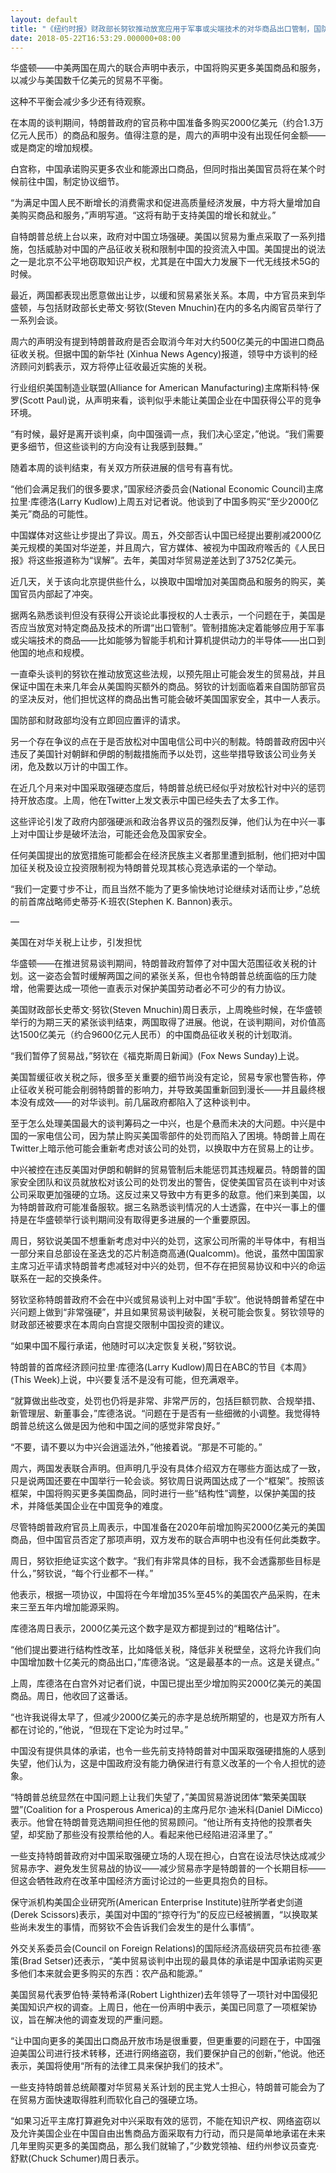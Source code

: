 ```yaml
---
layout: default
title: "《纽约时报》财政部长努钦推动放宽应用于军事或尖端技术的对华商品出口管制，国防部坚决反对"
date: 2018-05-22T16:53:29.000000+08:00
---
```


华盛顿——中美两国在周六的联合声明中表示，中国将购买更多美国商品和服务，以减少与美国数千亿美元的贸易不平衡。

这种不平衡会减少多少还有待观察。

在本周的谈判期间，特朗普政府的官员称中国准备多购买2000亿美元（约合1.3万亿元人民币）的商品和服务。值得注意的是，周六的声明中没有出现任何金额——或是商定的增加规模。

白宫称，中国承诺购买更多农业和能源出口商品，但同时指出美国官员将在某个时候前往中国，制定协议细节。

“为满足中国人民不断增长的消费需求和促进高质量经济发展，中方将大量增加自美购买商品和服务，”声明写道。“这将有助于支持美国的增长和就业。”

自特朗普总统上台以来，政府对中国立场强硬。美国以贸易为重点采取了一系列措施，包括威胁对中国的产品征收关税和限制中国的投资流入中国。美国提出的说法之一是北京不公平地窃取知识产权，尤其是在中国大力发展下一代无线技术5G的时候。

最近，两国都表现出愿意做出让步，以缓和贸易紧张关系。本周，中方官员来到华盛顿，与包括财政部长史蒂文·努钦(Steven Mnuchin)在内的多名内阁官员举行了一系列会谈。

周六的声明没有提到特朗普政府是否会取消今年对大约500亿美元的中国进口商品征收关税。但据中国的新华社 (Xinhua News Agency)报道，领导中方谈判的经济顾问刘鹤表示，双方将停止征收最近实施的关税。

行业组织美国制造业联盟(Alliance for American Manufacturing)主席斯科特·保罗(Scott Paul)说，从声明来看，谈判似乎未能让美国企业在中国获得公平的竞争环境。

 “有时候，最好是离开谈判桌，向中国强调一点，我们决心坚定，”他说。“我们需要更多细节，但这些谈判的方向没有让我感到鼓舞。”

随着本周的谈判结束，有关双方所获进展的信号有喜有忧。

“他们会满足我们的很多要求，”国家经济委员会(National Economic Council)主席拉里·库德洛(Larry Kudlow)上周五对记者说。他谈到了中国多购买“至少2000亿美元”商品的可能性。

中国媒体对这些让步提出了异议。周五，外交部否认中国已经提出要削减2000亿美元规模的美国对华逆差，并且周六，官方媒体、被视为中国政府喉舌的《人民日报》将这些报道称为“误解”。去年，美国对华贸易逆差达到了3752亿美元。

近几天，关于该向北京提供些什么，以换取中国增加对美国商品和服务的购买，美国官员内部起了冲突。

据两名熟悉谈判但没有获得公开谈论此事授权的人士表示，一个问题在于，美国是否应当放宽对特定商品及技术的所谓“出口管制”。管制措施决定着能够应用于军事或尖端技术的商品——比如能够为智能手机和计算机提供动力的半导体——出口到他国的地点和规模。

一直牵头谈判的努钦在推动放宽这些法规，以预先阻止可能会发生的贸易战，并且保证中国在未来几年会从美国购买额外的商品。努钦的计划面临着来自国防部官员的坚决反对，他们担忧这样的商品出售可能会破坏美国国家安全，其中一人表示。

国防部和财政部均没有立即回应置评的请求。

另一个存在争议的点在于是否放松对中国电信公司中兴的制裁。特朗普政府因中兴违反了美国针对朝鲜和伊朗的制裁措施而予以处罚，这些举措导致该公司业务关闭，危及数以万计的中国工作。

在近几个月来对中国采取强硬态度后，特朗普总统已经似乎对放松针对中兴的惩罚持开放态度。上周，他在Twitter上发文表示中国已经失去了太多工作。

这些评论引发了政府内部强硬派和政治各界议员的强烈反弹，他们认为在中兴一事上对中国让步是破坏法治，可能还会危及国家安全。

任何美国提出的放宽措施可能都会在经济民族主义者那里遭到抵制，他们把对中国加征关税及设立投资限制视为特朗普兑现其核心竞选承诺的一个举动。

“我们一定要寸步不让，而且当然不能为了更多愉快地讨论继续对话而让步，”总统的前首席战略师史蒂芬·K·班农(Stephen K. Bannon)表示。

—

美国在对华关税上让步，引发担忧

华盛顿——在推进贸易谈判期间，特朗普政府暂停了对中国大范围征收关税的计划。这一姿态会暂时缓解两国之间的紧张关系，但也令特朗普总统面临的压力陡增，他需要达成一项他一直表示对保护美国劳动者必不可少的有力协议。

美国财政部长史蒂文·努钦(Steven Mnuchin)周日表示，上周晚些时候，在华盛顿举行的为期三天的紧张谈判结束，两国取得了进展。他说，在谈判期间，对价值高达1500亿美元（约合9600亿元人民币）的中国商品征收关税的计划取消。

“我们暂停了贸易战，”努钦在《福克斯周日新闻》(Fox News Sunday)上说。

美国暂缓征收关税之际，很多至关重要的细节尚没有定论，贸易专家也警告称，停止征收关税可能会削弱特朗普的影响力，并导致美国重新回到漫长——并且最终根本没有成效——的对华谈判。前几届政府都陷入了这种谈判中。

至于怎么处理美国最大的谈判筹码之一中兴，也是个悬而未决的大问题。中兴是中国的一家电信公司，因为禁止购买美国零部件的处罚而陷入了困境。特朗普上周在Twitter上暗示他可能会重新考虑对该公司的处罚，以换取中方在贸易上的让步。

中兴被控在违反美国对伊朗和朝鲜的贸易管制后未能惩罚其违规雇员。特朗普的国家安全团队和议员就放松对该公司的处罚发出的警告，促使美国官员在谈判中对该公司采取更加强硬的立场。这反过来又导致中方有更多的敌意。他们来到美国，以为特朗普政府可能准备服软。据三名熟悉谈判情况的人士透露，在中兴一事上的僵持是在华盛顿举行谈判期间没有取得更多进展的一个重要原因。

周日，努钦说美国不想重新考虑对中兴的处罚，这家公司所需的半导体中，有相当一部分来自总部设在圣迭戈的芯片制造商高通(Qualcomm)。他说，虽然中国国家主席习近平请求特朗普考虑减轻对中兴的处罚，但不存在把贸易协议和中兴的命运联系在一起的交换条件。

努钦坚称特朗普政府不会在中兴或贸易谈判上对中国“手软”。他说特朗普希望在中兴问题上做到“非常强硬”，并且如果贸易谈判破裂，关税可能会恢复。努钦领导的财政部还被要求在本周向白宫提交限制中国投资的建议。

“如果中国不履行承诺，他随时可以决定恢复关税，”努钦说。

特朗普的首席经济顾问拉里·库德洛(Larry Kudlow)周日在ABC的节目《本周》(This Week)上说，中兴要复活不是没有可能，但充满艰辛。

“就算做出些改变，处罚也仍将是非常、非常严厉的，包括巨额罚款、合规举措、新管理层、新董事会，”库德洛说。“问题在于是否有一些细微的小调整。我觉得特朗普总统这么做是因为他和中国之间的感觉非常良好。”

“不要，请不要以为中兴会逍遥法外，”他接着说。“那是不可能的。”

周六，两国发表联合声明。但声明几乎没有具体介绍双方在哪些方面达成了一致，只是说两国还要在中国举行一轮会谈。努钦周日说两国达成了一个“框架”。按照该框架，中国将购买更多美国商品，同时进行一些“结构性”调整，以保护美国的技术，并降低美国企业在中国竞争的难度。

尽管特朗普政府官员上周表示，中国准备在2020年前增加购买2000亿美元的美国商品，但中国官员否定了那项声明，双方发布的联合声明中也没有任何此类数字。

周日，努钦拒绝证实这个数字。“我们有非常具体的目标，我不会透露那些目标是什么，”努钦说，“每个行业都不一样。”

他表示，根据一项协议，中国将在今年增加35%至45%的美国农产品采购，在未来三至五年内增加能源采购。

库德洛周日表示，2000亿美元这个数字是双方都提到过的“粗略估计”。

“他们提出要进行结构性改革，比如降低关税，降低非关税壁垒，这将允许我们向中国增加数十亿美元的商品出口，”库德洛说。“这是最基本的一点。这是关键点。”

上周，库德洛在白宫外对记者们说，中国已提出至少增加购买2000亿美元的美国商品。周日，他收回了这番话。

“也许我说得太早了，但减少2000亿美元的赤字是总统所期望的，也是双方所有人都在讨论的，”他说，“但现在下定论为时过早。”

中国没有提供具体的承诺，也令一些先前支持特朗普对中国采取强硬措施的人感到失望，他们认为，这是中国政府没有能力确保进行有意义改革的一个令人担忧的迹象。

“特朗普总统显然在中国问题上让我们失望了，”美国贸易游说团体“繁荣美国联盟”(Coalition for a Prosperous America)的主席丹尼尔·迪米科(Daniel DiMicco)表示。他曾在特朗普竞选期间担任他的贸易顾问。“他让所有支持他的投票者失望，却奖励了那些没有投票给他的人。看起来他已经陷进沼泽里了。”

一些支持特朗普政府对中国采取强硬立场的人现在担心，白宫在设法尽快达成减少贸易赤字、避免发生贸易战的协议——减少贸易赤字是特朗普的一个长期目标——但这会牺牲政府在改革中国经济方面讨论过的一些更具抱负的目标。

保守派机构美国企业研究所(American Enterprise Institute)驻所学者史剑道(Derek Scissors)表示，美国对中国的“掠夺行为”的反应已经被搁置，“以换取某些尚未发生的事情，而努钦不会告诉我们会发生的是什么事情”。

外交关系委员会(Council on Foreign Relations)的国际经济高级研究员布拉德·塞策(Brad Setser)还表示，“美中贸易谈判中出现的最具体的承诺是中国承诺购买更多他们本来就会更多购买的东西：农产品和能源。”

美国贸易代表罗伯特·莱特希泽(Robert Lighthizer)去年领导了一项针对中国侵犯美国知识产权的调查。上周日，他在一份声明中表示，美国已同意了一项框架协议，旨在解决他的调查发现的严重问题。

“让中国向更多的美国出口商品开放市场是很重要，但更重要的问题在于，中国强迫美国公司进行技术转移，还进行网络盗窃，我们要保护自己的创新，”他说。他还表示，美国将使用“所有的法律工具来保护我们的技术”。

一些支持特朗普总统颠覆对华贸易关系计划的民主党人士担心，特朗普可能会为了在贸易方面快速取得胜利而软化自己的强硬立场。

“如果习近平主席打算避免对中兴采取有效的惩罚，不能在知识产权、网络盗窃以及允许美国企业在中国自由出售商品方面采取有力行动，而只是简单地承诺在未来几年里购买更多的美国商品，那么我们就输了，”少数党领袖、纽约州参议员查克·舒默(Chuck Schumer)周日表示。

